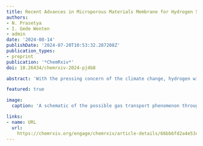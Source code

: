 ```yaml
---
title: Recent Advances in Microporous Materials Membrane for Hydrogen Separation against Light Gases
authors:
- N. Prasetya
- I. Gede Wenten
- admin
date: '2024-08-14'
publishDate: '2024-07-20T10:53:32.287208Z'
publication_types:
- preprint
publication: '*ChemRxiv*'
doi: 10.26434/chemrxiv-2024-pj4b8

abstract: 'With the pressing concern of the climate change, hydrogen will undoubtedly play an essential role in the future to accelerate the way out from fossil fuel-based economy. In this case, the role of membrane-based separation cannot be neglected since, compared with other conventional process, membrane-based process is more effective and consumes less energy. Regarding this, metal-based membranes, particularly palladium, are usually employed for hydrogen separation because of its high selectivity. However, with the advancement of various microporous materials, they could challenge the status quo of the metal-based membranes since they could offer both high hydrogen permeability and selectivity while also relatively cheaper to be produced. In this article, the advancement of five main microporous material membranes, namely silica-based membranes, zeolite membranes, carbon-based membranes, metal organic frameworks/covalent organic frameworks (MOF/COF) membranes and microporous polymeric membranes are extensively discussed. Their performances for hydrogen separation are then summarized to give further insights regarding the pathway that should be taken to direct the research direction in the future.'

featured: true

image:
  caption: 'A schematic of the possible gas transport phenomenon through a microporous membrane: solution-diffusion (A), molecular sieving (B), surface diffusion (C) and Knudsen diffusion (D)'

links:
- name: URL
  url: 
    https://chemrxiv.org/engage/chemrxiv/article-details/66bb6fd2a4e53c487641280a
---
```

